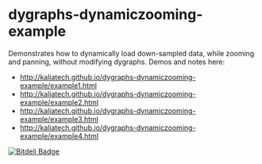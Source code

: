 dygraphs-dynamiczooming-example
===============================

Demonstrates how to dynamically load down-sampled data, while zooming and panning, without modifying dygraphs. Demos and notes here:

 * http://kaliatech.github.io/dygraphs-dynamiczooming-example/example1.html
 * http://kaliatech.github.io/dygraphs-dynamiczooming-example/example2.html
 * http://kaliatech.github.io/dygraphs-dynamiczooming-example/example3.html
 * http://kaliatech.github.io/dygraphs-dynamiczooming-example/example4.html

[![Bitdeli Badge](https://d2weczhvl823v0.cloudfront.net/kaliatech/dygraphs-dynamiczooming-example/trend.png)](https://bitdeli.com/free "Bitdeli Badge")

